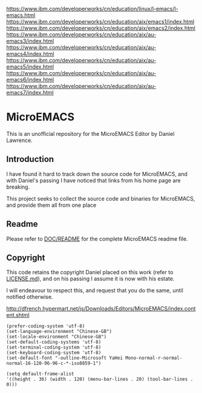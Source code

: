 https://www.ibm.com/developerworks/cn/education/linux/l-emacs/l-emacs.html
https://www.ibm.com/developerworks/cn/education/aix/emacs1/index.html
https://www.ibm.com/developerworks/cn/education/aix/emacs2/index.html
https://www.ibm.com/developerworks/cn/education/aix/au-emacs3/index.html
https://www.ibm.com/developerworks/cn/education/aix/au-emacs4/index.html
https://www.ibm.com/developerworks/cn/education/aix/au-emacs5/index.html
https://www.ibm.com/developerworks/cn/education/aix/au-emacs6/index.html
https://www.ibm.com/developerworks/cn/education/aix/au-emacs7/index.html


# MicroEMACS
This is an unofficial repository for the MicroEMACS Editor by Daniel Lawrence.

## Introduction
I have found it hard to track down the source code for MicroEMACS, 
and with Daniel's passing I have noticed that links from his home page are breaking.

This project seeks to collect the source code and binaries for MicroEMACS, and provide them all from one place

## Readme

Please refer to [DOC/README](doc/readme) for the complete MicroEMACS readme file.

## Copyright

This code retains the copyright Daniel placed on this work (refer to [LICENSE.md](LICENSE.md)), and on his passing I assume it is now with his estate.

I will endeavour to respect this, and request that you do the same, until notified otherwise.


http://dfrench.hypermart.net/js/Downloads/Editors/MicroEMACS/index.content.shtml


```
(prefer-coding-system 'utf-8)
(set-language-environment "Chinese-GB")
(set-locale-environment "Chinese-GB")
(set-default-coding-systems 'utf-8)
(set-terminal-coding-system 'utf-8)
(set-keyboard-coding-system 'utf-8)
(set-default-font "-outline-Microsoft YaHei Mono-normal-r-normal-normal-16-120-96-96-c-*-iso8859-1")

(setq default-frame-alist
'((height . 36) (width . 120) (menu-bar-lines . 20) (tool-bar-lines . 0)))
```
